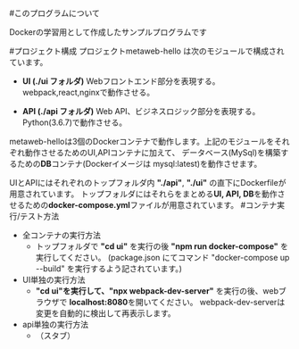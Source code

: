 #このプログラムについて

Dockerの学習用として作成したサンプルプログラムです

#プロジェクト構成
  プロジェクトmetaweb-hello は次のモジュールで構成されています。
  - **UI (./ui フォルダ)** Webフロントエンド部分を表現する。webpack,react,nginxで動作させる。

  - **API (./api フォルダ)** Web API、ビジネスロジック部分を表現する。Python(3.6.7)で動作させる。

metaweb-helloは3個のDockerコンテナで動作します。上記のモジュールをそれぞれ動作させるためのUI,APIコンテナに加えて、
データベース(MySql)を構築するための**DB**コンテナ(Dockerイメージは mysql:latest)を動作させます。

UIとAPIにはそれぞれのトップフォルダ内 **"./api"**, **"./ui"** の直下にDockerfileが用意されています。
トップフォルダにはそれらをまとめる**UI, API, DB**を動作させるための**docker-compose.yml**ファイルが用意されています。
#コンテナ実行/テスト方法
- 全コンテナの実行方法
  - トップフォルダで **"cd ui"** を実行の後 **"npm run docker-compose"** を実行してください。
(package.json にてコマンド "docker-compose up --build" を実行するよう記されています。)
- UI単独の実行方法
  - **"cd ui"**を実行して、**"npx webpack-dev-server"** を実行の後、webブラウザで **localhost:8080**を開いてください。
  webpack-dev-serverは変更を自動的に検出して再表示します。
- api単独の実行方法
  - （スタブ）